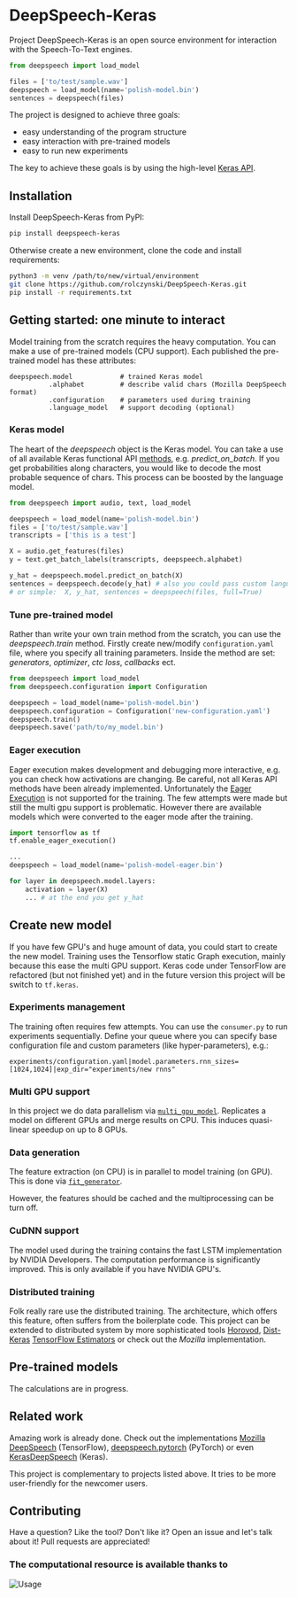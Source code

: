 # DeepSpeech-Keras 

Project DeepSpeech-Keras is an open source environment for interaction with 
the Speech-To-Text engines. 

```python
from deepspeech import load_model

files = ['to/test/sample.wav']
deepspeech = load_model(name='polish-model.bin')
sentences = deepspeech(files)
```

The project is designed to achieve three goals:
- easy understanding of the program structure
- easy interaction with pre-trained models
- easy to run new experiments

The key to achieve these goals is by using the high-level [Keras API](https://github.com/keras-team/keras). 


## Installation
Install DeepSpeech-Keras from PyPI:
```bash
pip install deepspeech-keras
```

Otherwise create a new environment, clone the code and install requirements:
```bash
python3 -m venv /path/to/new/virtual/environment
git clone https://github.com/rolczynski/DeepSpeech-Keras.git
pip install -r requirements.txt
```


## Getting started: one minute to interact

Model training from the scratch requires the heavy computation. You can make a use 
of pre-trained models (CPU support). Each published the pre-trained model has these attributes:

```
deepspeech.model            # trained Keras model
          .alphabet         # describe valid chars (Mozilla DeepSpeech format)
          .configuration    # parameters used during training 
          .language_model   # support decoding (optional)
```

### Keras model
The heart of the  _deepspeech_ object is the Keras model. You can take a use of all
available Keras functional API [methods](https://keras.io/models/model/#methods), 
e.g. _predict_on_batch_. If you get probabilities along characters, you would 
like to decode the most probable sequence of chars. This process can be boosted
by the language model.

```python
from deepspeech import audio, text, load_model

deepspeech = load_model(name='polish-model.bin')
files = ['to/test/sample.wav']
transcripts = ['this is a test']

X = audio.get_features(files)
y = text.get_batch_labels(transcripts, deepspeech.alphabet)

y_hat = deepspeech.model.predict_on_batch(X)
sentences = deepspeech.decode(y_hat) # also you could pass custom language model
# or simple:  X, y_hat, sentences = deepspeech(files, full=True)
```

### Tune pre-trained model
Rather than write your own train method from the scratch, you can use the _deepspeech.train_ method.
Firstly create new/modify `configuration.yaml` file, where you specify all training 
parameters. Inside the method are set: _generators_, _optimizer_, _ctc loss_, _callbacks_ ect.

```python
from deepspeech import load_model
from deepspeech.configuration import Configuration

deepspeech = load_model(name='polish-model.bin')
deepspeech.configuration = Configuration('new-configuration.yaml')
deepspeech.train()
deepspeech.save('path/to/my_model.bin')
```

### Eager execution
Eager execution makes development and debugging more interactive, e.g. you can check how 
activations are changing. Be careful, not all Keras API methods have been already implemented.
Unfortunately the [Eager Execution](https://www.tensorflow.org/guide/eager) is not supported for the training. 
The few attempts were made but still the multi gpu support is problematic. 
However there are available models which were converted to the eager mode after the training. 

```python
import tensorflow as tf
tf.enable_eager_execution()

...
deepspeech = load_model(name='polish-model-eager.bin')

for layer in deepspeech.model.layers:
    activation = layer(X)
    ... # at the end you get y_hat
```


## Create new model
If you have few GPU's and huge amount of data, you could start to create the new model.
Training uses the Tensorflow static Graph execution, mainly because this ease the multi 
GPU support. Keras code under TensorFlow are refactored (but not finished yet) 
and in the future version this project will be switch to  `tf.keras`.

### Experiments management
The training often requires few attempts. You can use the `consumer.py` to run experiments 
sequentially. Define your queue where you can specify base configuration file and custom
parameters (like hyper-parameters), e.g.:
```
experiments/configuration.yaml|model.parameters.rnn_sizes=[1024,1024]|exp_dir="experiments/new rnns"
```

### Multi GPU support
In this project we do data parallelism via [`multi_gpu_model`](https://keras.io/utils/#multi_gpu_model).
Replicates a model on different GPUs and merge results on CPU. This induces 
quasi-linear speedup on up to 8 GPUs. 


### Data generation
The feature extraction (on CPU) is in parallel to model training (on GPU). This 
is done via [`fit_generator`](https://keras.io/utils/#fit_generator).

However, the features should be cached and the multiprocessing can be turn off.


### CuDNN support
The model used during the training contains the fast LSTM implementation by 
NVIDIA Developers. The computation performance is significantly improved. 
This is only available if you have NVIDIA GPU's.


### Distributed training
Folk really rare use the distributed training. The architecture, which offers 
this feature, often suffers from the boilerplate code. This project 
can be extended to distributed system by more sophisticated tools 
[Horovod](https://github.com/uber/horovod), 
[Dist-Keras](https://github.com/cerndb/dist-keras)
[TensorFlow Estimators](https://www.tensorflow.org/api_docs/python/tf/keras/estimator/model_to_estimator) 
or check out the _Mozilla_ implementation.


## Pre-trained models
The calculations are in progress.


## Related work
Amazing work is already done. Check out the implementations 
[Mozilla DeepSpeech](https://github.com/mozilla/DeepSpeech) (TensorFlow), 
[deepspeech.pytorch](https://github.com/SeanNaren/deepspeech.pytorch) (PyTorch) or 
even [KerasDeepSpeech](https://github.com/robmsmt/KerasDeepSpeech) (Keras). 

This project is complementary to projects listed above. It tries to be more
user-friendly for the newcomer users. 


## Contributing
Have a question? Like the tool? Don't like it? Open an issue and let's talk 
about it! Pull requests are appreciated!


### The computational resource is available thanks to
![Usage](http://www.indopolishedu.com/wp-content/uploads/2018/03/polish.png)
